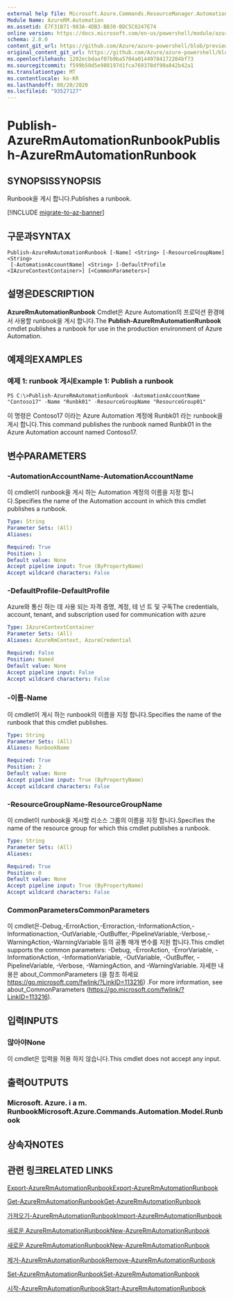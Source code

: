 ```yaml
---
external help file: Microsoft.Azure.Commands.ResourceManager.Automation.dll-Help.xml
Module Name: AzureRM.Automation
ms.assetid: E7F31B71-983A-4DB3-BB30-BDC5C0247E74
online version: https://docs.microsoft.com/en-us/powershell/module/azurerm.automation/publish-azurermautomationrunbook
schema: 2.0.0
content_git_url: https://github.com/Azure/azure-powershell/blob/preview/src/ResourceManager/Automation/Commands.Automation/help/Publish-AzureRMAutomationRunbook.md
original_content_git_url: https://github.com/Azure/azure-powershell/blob/preview/src/ResourceManager/Automation/Commands.Automation/help/Publish-AzureRMAutomationRunbook.md
ms.openlocfilehash: 1202ecbdaaf07b9ba5704a01449784172204bf73
ms.sourcegitcommit: f599b50d5e980197d1fca769378df90a842b42a1
ms.translationtype: MT
ms.contentlocale: ko-KR
ms.lasthandoff: 08/20/2020
ms.locfileid: "93527127"
---
```

# <span data-ttu-id="c9f87-101">Publish-AzureRmAutomationRunbook</span><span class="sxs-lookup"><span data-stu-id="c9f87-101">Publish-AzureRmAutomationRunbook</span></span>

## <span data-ttu-id="c9f87-102">SYNOPSIS</span><span class="sxs-lookup"><span data-stu-id="c9f87-102">SYNOPSIS</span></span>
<span data-ttu-id="c9f87-103">Runbook을 게시 합니다.</span><span class="sxs-lookup"><span data-stu-id="c9f87-103">Publishes a runbook.</span></span>

[!INCLUDE [migrate-to-az-banner](../../includes/migrate-to-az-banner.md)]

## <span data-ttu-id="c9f87-104">구문과</span><span class="sxs-lookup"><span data-stu-id="c9f87-104">SYNTAX</span></span>

```
Publish-AzureRmAutomationRunbook [-Name] <String> [-ResourceGroupName] <String>
 [-AutomationAccountName] <String> [-DefaultProfile <IAzureContextContainer>] [<CommonParameters>]
```

## <span data-ttu-id="c9f87-105">설명은</span><span class="sxs-lookup"><span data-stu-id="c9f87-105">DESCRIPTION</span></span>
<span data-ttu-id="c9f87-106">**AzureRmAutomationRunbook** Cmdlet은 Azure Automation의 프로덕션 환경에서 사용할 runbook을 게시 합니다.</span><span class="sxs-lookup"><span data-stu-id="c9f87-106">The **Publish-AzureRmAutomationRunbook** cmdlet publishes a runbook for use in the production environment of Azure Automation.</span></span>

## <span data-ttu-id="c9f87-107">예제의</span><span class="sxs-lookup"><span data-stu-id="c9f87-107">EXAMPLES</span></span>

### <span data-ttu-id="c9f87-108">예제 1: runbook 게시</span><span class="sxs-lookup"><span data-stu-id="c9f87-108">Example 1: Publish a runbook</span></span>
```
PS C:\>Publish-AzureRmAutomationRunbook -AutomationAccountName "Contoso17" -Name "Runbk01" -ResourceGroupName "ResourceGroup01"
```

<span data-ttu-id="c9f87-109">이 명령은 Contoso17 이라는 Azure Automation 계정에 Runbk01 라는 runbook을 게시 합니다.</span><span class="sxs-lookup"><span data-stu-id="c9f87-109">This command publishes the runbook named Runbk01 in the Azure Automation account named Contoso17.</span></span>

## <span data-ttu-id="c9f87-110">변수</span><span class="sxs-lookup"><span data-stu-id="c9f87-110">PARAMETERS</span></span>

### <span data-ttu-id="c9f87-111">-AutomationAccountName</span><span class="sxs-lookup"><span data-stu-id="c9f87-111">-AutomationAccountName</span></span>
<span data-ttu-id="c9f87-112">이 cmdlet이 runbook을 게시 하는 Automation 계정의 이름을 지정 합니다.</span><span class="sxs-lookup"><span data-stu-id="c9f87-112">Specifies the name of the Automation account in which this cmdlet publishes a runbook.</span></span>

```yaml
Type: String
Parameter Sets: (All)
Aliases: 

Required: True
Position: 1
Default value: None
Accept pipeline input: True (ByPropertyName)
Accept wildcard characters: False
```

### <span data-ttu-id="c9f87-113">-DefaultProfile</span><span class="sxs-lookup"><span data-stu-id="c9f87-113">-DefaultProfile</span></span>
<span data-ttu-id="c9f87-114">Azure와 통신 하는 데 사용 되는 자격 증명, 계정, 테 넌 트 및 구독</span><span class="sxs-lookup"><span data-stu-id="c9f87-114">The credentials, account, tenant, and subscription used for communication with azure</span></span>

```yaml
Type: IAzureContextContainer
Parameter Sets: (All)
Aliases: AzureRmContext, AzureCredential

Required: False
Position: Named
Default value: None
Accept pipeline input: False
Accept wildcard characters: False
```

### <span data-ttu-id="c9f87-115">-이름</span><span class="sxs-lookup"><span data-stu-id="c9f87-115">-Name</span></span>
<span data-ttu-id="c9f87-116">이 cmdlet이 게시 하는 runbook의 이름을 지정 합니다.</span><span class="sxs-lookup"><span data-stu-id="c9f87-116">Specifies the name of the runbook that this cmdlet publishes.</span></span>

```yaml
Type: String
Parameter Sets: (All)
Aliases: RunbookName

Required: True
Position: 2
Default value: None
Accept pipeline input: True (ByPropertyName)
Accept wildcard characters: False
```

### <span data-ttu-id="c9f87-117">-ResourceGroupName</span><span class="sxs-lookup"><span data-stu-id="c9f87-117">-ResourceGroupName</span></span>
<span data-ttu-id="c9f87-118">이 cmdlet이 runbook을 게시할 리소스 그룹의 이름을 지정 합니다.</span><span class="sxs-lookup"><span data-stu-id="c9f87-118">Specifies the name of the resource group for which this cmdlet publishes a runbook.</span></span>

```yaml
Type: String
Parameter Sets: (All)
Aliases: 

Required: True
Position: 0
Default value: None
Accept pipeline input: True (ByPropertyName)
Accept wildcard characters: False
```

### <span data-ttu-id="c9f87-119">CommonParameters</span><span class="sxs-lookup"><span data-stu-id="c9f87-119">CommonParameters</span></span>
<span data-ttu-id="c9f87-120">이 cmdlet은-Debug,-ErrorAction,-Erroraction,-InformationAction,-Informationaction,-OutVariable,-OutBuffer,-PipelineVariable,-Verbose,-WarningAction,-WarningVariable 등의 공통 매개 변수를 지원 합니다.</span><span class="sxs-lookup"><span data-stu-id="c9f87-120">This cmdlet supports the common parameters: -Debug, -ErrorAction, -ErrorVariable, -InformationAction, -InformationVariable, -OutVariable, -OutBuffer, -PipelineVariable, -Verbose, -WarningAction, and -WarningVariable.</span></span> <span data-ttu-id="c9f87-121">자세한 내용은 about_CommonParameters (을 참조 하세요 https://go.microsoft.com/fwlink/?LinkID=113216) .</span><span class="sxs-lookup"><span data-stu-id="c9f87-121">For more information, see about_CommonParameters (https://go.microsoft.com/fwlink/?LinkID=113216).</span></span>

## <span data-ttu-id="c9f87-122">입력</span><span class="sxs-lookup"><span data-stu-id="c9f87-122">INPUTS</span></span>

### <span data-ttu-id="c9f87-123">않아야</span><span class="sxs-lookup"><span data-stu-id="c9f87-123">None</span></span>
<span data-ttu-id="c9f87-124">이 cmdlet은 입력을 허용 하지 않습니다.</span><span class="sxs-lookup"><span data-stu-id="c9f87-124">This cmdlet does not accept any input.</span></span>

## <span data-ttu-id="c9f87-125">출력</span><span class="sxs-lookup"><span data-stu-id="c9f87-125">OUTPUTS</span></span>

### <span data-ttu-id="c9f87-126">Microsoft. Azure. i a m. Runbook</span><span class="sxs-lookup"><span data-stu-id="c9f87-126">Microsoft.Azure.Commands.Automation.Model.Runbook</span></span>

## <span data-ttu-id="c9f87-127">상속자</span><span class="sxs-lookup"><span data-stu-id="c9f87-127">NOTES</span></span>

## <span data-ttu-id="c9f87-128">관련 링크</span><span class="sxs-lookup"><span data-stu-id="c9f87-128">RELATED LINKS</span></span>

[<span data-ttu-id="c9f87-129">Export-AzureRmAutomationRunbook</span><span class="sxs-lookup"><span data-stu-id="c9f87-129">Export-AzureRmAutomationRunbook</span></span>](./Export-AzureRMAutomationRunbook.md)

[<span data-ttu-id="c9f87-130">Get-AzureRmAutomationRunbook</span><span class="sxs-lookup"><span data-stu-id="c9f87-130">Get-AzureRmAutomationRunbook</span></span>](./Get-AzureRMAutomationRunbook.md)

[<span data-ttu-id="c9f87-131">가져오기-AzureRmAutomationRunbook</span><span class="sxs-lookup"><span data-stu-id="c9f87-131">Import-AzureRmAutomationRunbook</span></span>](./Import-AzureRMAutomationRunbook.md)

[<span data-ttu-id="c9f87-132">새로운 AzureRmAutomationRunbook</span><span class="sxs-lookup"><span data-stu-id="c9f87-132">New-AzureRmAutomationRunbook</span></span>](./New-AzureRMAutomationRunbook.md)

[<span data-ttu-id="c9f87-133">새로운 AzureRmAutomationRunbook</span><span class="sxs-lookup"><span data-stu-id="c9f87-133">New-AzureRmAutomationRunbook</span></span>](./New-AzureRMAutomationRunbook.md)

[<span data-ttu-id="c9f87-134">제거-AzureRmAutomationRunbook</span><span class="sxs-lookup"><span data-stu-id="c9f87-134">Remove-AzureRmAutomationRunbook</span></span>](./Remove-AzureRMAutomationRunbook.md)

[<span data-ttu-id="c9f87-135">Set-AzureRmAutomationRunbook</span><span class="sxs-lookup"><span data-stu-id="c9f87-135">Set-AzureRmAutomationRunbook</span></span>](./Set-AzureRMAutomationRunbook.md)

[<span data-ttu-id="c9f87-136">시작-AzureRmAutomationRunbook</span><span class="sxs-lookup"><span data-stu-id="c9f87-136">Start-AzureRmAutomationRunbook</span></span>](./Start-AzureRMAutomationRunbook.md)


